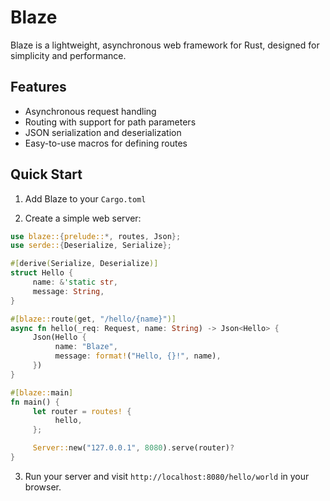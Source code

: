 # Blaze

Blaze is a lightweight, asynchronous web framework for Rust, designed for simplicity and performance.

## Features

- Asynchronous request handling
- Routing with support for path parameters
- JSON serialization and deserialization
- Easy-to-use macros for defining routes

## Quick Start

1. Add Blaze to your `Cargo.toml`

2. Create a simple web server:

```rust
use blaze::{prelude::*, routes, Json};
use serde::{Deserialize, Serialize};

#[derive(Serialize, Deserialize)]
struct Hello {
	 name: &'static str,
	 message: String,
}

#[blaze::route(get, "/hello/{name}")]
async fn hello(_req: Request, name: String) -> Json<Hello> {
	 Json(Hello {
		  name: "Blaze",
		  message: format!("Hello, {}!", name),
	 })
}

#[blaze::main]
fn main() {
	 let router = routes! {
		  hello,
	 };

	 Server::new("127.0.0.1", 8080).serve(router)?
}
```

3. Run your server and visit `http://localhost:8080/hello/world` in your browser.
